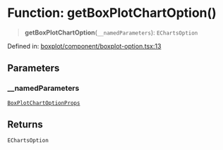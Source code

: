 # Function: getBoxPlotChartOption()

> **getBoxPlotChartOption**(`__namedParameters`): `EChartsOption`

Defined in: [boxplot/component/boxplot-option.tsx:13](https://github.com/GeoDaCenter/openassistant/blob/2a93b5036fdb3a9355cf5403bdecfb2525f1d8b3/packages/echarts/src/boxplot/component/boxplot-option.tsx#L13)

## Parameters

### \_\_namedParameters

[`BoxPlotChartOptionProps`](../type-aliases/BoxPlotChartOptionProps.md)

## Returns

`EChartsOption`
